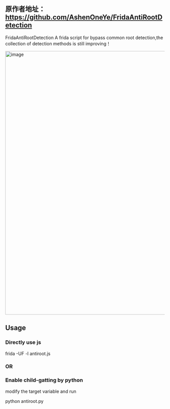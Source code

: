 ## 原作者地址： https://github.com/AshenOneYe/FridaAntiRootDetection

FridaAntiRootDetection
A frida script for bypass common root detection,the collection of detection methods is still improving！

<img width="830" alt="image" src="https://github.com/user-attachments/assets/069e7650-4c33-4906-8ae9-1261dc6f3a00">


## Usage
### Directly use js
frida -UF -l antiroot.js

### OR

### Enable child-gatting by python
modify the target variable and run

python antiroot.py 
